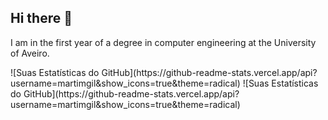 ## Hi there 👋


<p>I am in the first year of a degree in computer engineering at the University of Aveiro.<p>
![Suas Estatísticas do GitHub](https://github-readme-stats.vercel.app/api?username=martimgil&show_icons=true&theme=radical)
![Suas Estatísticas do GitHub](https://github-readme-stats.vercel.app/api?username=martimgil&show_icons=true&theme=radical)

